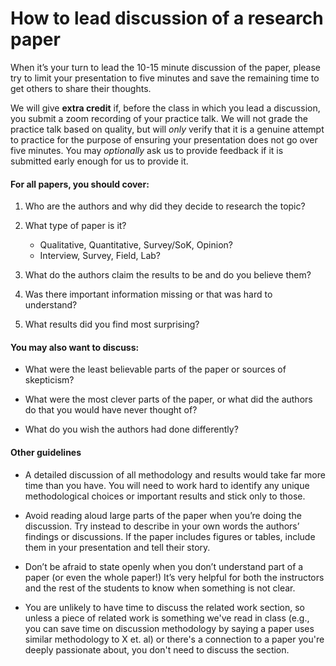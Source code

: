 # How to lead discussion of a research paper

When it’s your turn to lead the 10-15 minute discussion of the paper, please try to limit your presentation to five minutes and save the remaining time to get others to share their thoughts.

We will give **extra credit** if, before the class in which you lead a discussion, you submit a zoom recording of your practice talk.  We will not grade the practice talk based on quality, but will _only_ verify that it is a genuine attempt to practice for the purpose of ensuring your presentation does not go over five minutes.  You may _optionally_ ask us to provide feedback if it is submitted early enough for us to provide it.

#### For all papers, you should cover:

1.  Who are the authors and why did they decide to research the topic?

2.  What type of paper is it?
      - Qualitative, Quantitative, Survey/SoK, Opinion?
      - Interview, Survey, Field, Lab?

3.  What do the authors claim the results to be and do you believe them?

4.  Was there important information missing or that was hard to understand?

5.  What results did you find most surprising?

#### You may also want to discuss:

-  What were the least believable parts of the paper or sources of skepticism?

-  What were the most clever parts of the paper, or what did the authors do that you would have never thought of?

-  What do you wish the authors had done differently?


#### Other guidelines

- A detailed discussion of all methodology and results would take far more time than you have.  You will need to work hard to identify any unique methodological choices or important results and stick only to those.

- Avoid reading aloud large parts of the paper when you’re doing the discussion. Try instead to describe in your own words the authors’ findings or discussions.  If the paper includes figures or tables, include them in your presentation and tell their story.

- Don’t be afraid to state openly when you don’t understand part of a paper (or even the whole paper\!) It’s very helpful for both the instructors and the rest of the students to know when something is not clear.

- You are unlikely to have time to discuss the related work section, so unless a piece of related work is something we've read in class (e.g., you can save time on discussion methodology by saying a paper uses similar methodology to X et. al) or there's a connection to a paper you're deeply passionate about, you don't need to discuss the section.
